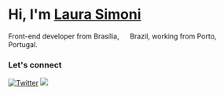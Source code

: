 # Hi, I'm [Laura Simoni](https://www.linkedin.com/in/lsimoni/)
Front-end developer from Brasília, <img src="https://hatscripts.github.io/circle-flags/flags/br.svg" width="14"> Brazil, working from Porto, <img src="https://hatscripts.github.io/circle-flags/flags/pt.svg" width="14">  Portugal.

### Let's connect ###
[![Twitter](https://img.shields.io/twitter/url/https/twitter.com/lsimonidev.svg?style=social&label=%40lsimonidev)](https://twitter.com/lsimonidev)
[<img src="https://img.shields.io/badge/dev.to-0A0A0A?style=for-the-badge&logo=devdotto&logoColor=white" />](https://dev.to/lsimonidev)
